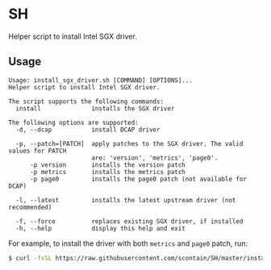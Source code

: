 # SH

Helper script to install Intel SGX driver.

## Usage

```
Usage: install_sgx_driver.sh [COMMAND] [OPTIONS]...
Helper script to install Intel SGX driver.

The script supports the following commands:
  install              installs the SGX driver

The following options are supported:
  -d, --dcap           install DCAP driver

  -p, --patch=[PATCH]  apply patches to the SGX driver. The valid values for PATCH
                       are: 'version', 'metrics', 'page0'.
      -p version       installs the version patch
      -p metrics       installs the metrics patch
      -p page0         installs the page0 patch (not available for DCAP)

  -l, --latest         installs the latest upstream driver (not recommended)

  -f, --force          replaces existing SGX driver, if installed
  -h, --help           display this help and exit
```

For example, to install the driver with both `metrics` and `page0` patch, run:

```bash
$ curl -fsSL https://raw.githubusercontent.com/scontain/SH/master/install_sgx_driver.sh | bash -s - install -p metrics -p page0
```

